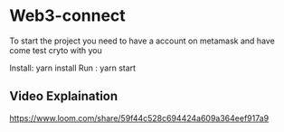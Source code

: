# Web3-connect

To start the project you need to have a account on metamask and have come test cryto with you

Install: yarn install
Run : yarn start

## Video Explaination

https://www.loom.com/share/59f44c528c694424a609a364eef917a9

